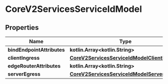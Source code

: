 
# CoreV2ServicesServiceIdModel

## Properties
Name | Type | Description | Notes
------------ | ------------- | ------------- | -------------
**bindEndpointAttributes** | **kotlin.Array&lt;kotlin.String&gt;** |  | 
**clientIngress** | [**CoreV2ServicesServiceIdModelClientIngress**](CoreV2ServicesServiceIdModelClientIngress.md) |  | 
**edgeRouterAttributes** | **kotlin.Array&lt;kotlin.String&gt;** |  | 
**serverEgress** | [**CoreV2ServicesServiceIdModelServerEgress**](CoreV2ServicesServiceIdModelServerEgress.md) |  | 



